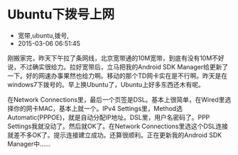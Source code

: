 # Ubuntu下拨号上网
- 宽带,ubuntu,拨号,
- 2015-03-06 06:51:45

刚搬家完，昨天下午拉了条网线，北京宽带通的10M宽带，到底有没有10M不好说，不过确实很给力。拉好宽带后，立马把我的Android SDK Manager给更新了一下。好的网速办事果然也给力啊。移动的那个TD网卡实在是不行啊。昨天是在windows7下拨号的。早上换Ubuntu了，Ubuntu上好多东西还木有呢。


在Network Connections里，最后一个页签是DSL。基本上很简单，在Wired里选择你的网卡MAC，基本上就一个。IPv4 Settings里，Method选Automatic(PPPOE)，就是自动分配IP地址。DSL里，用户名密码了。PPP Settings我就没动了。然后就OK了。在Network Connections里选这个DSL连接就差不多OK了。提示连接建立成功。还算很顺利。正在更新我的Android SDK Manager中……